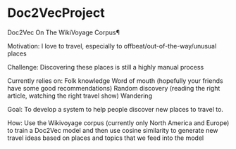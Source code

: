 # Doc2VecProject

Doc2Vec On The WikiVoyage Corpus¶


Motivation: I love to travel, especially to offbeat/out-of-the-way/unusual places

Challenge: Discovering these places is still a highly manual process

Currently relies on:
Folk knowledge
Word of mouth (hopefully your friends have some good recommendations)
Random discovery (reading the right article, watching the right travel show)
Wandering

Goal: To develop a system to help people discover new places to travel to.

How: Use the Wikivoyage corpus (currently only North America and Europe) to train a Doc2Vec model and then use cosine similarity to generate new travel ideas based on places and topics that we feed into the model
